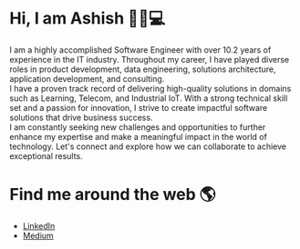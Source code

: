 # Hi, I am Ashish 👋🧑💻

I am a highly accomplished Software Engineer with over 10.2 years of experience in the IT industry. Throughout my career, I have played diverse roles in product development, data engineering, solutions architecture, application development, and consulting.\
I have a proven track record of delivering high-quality solutions in domains such as Learning, Telecom, and Industrial IoT. With a strong technical skill set and a passion for innovation, I strive to create impactful software solutions that drive business success.\
I am constantly seeking new challenges and opportunities to further enhance my expertise and make a meaningful impact in the world of technology. Let's connect and explore how we can collaborate to achieve exceptional results.

# Find me around the web 🌎
- <a href="https://www.linkedin.com/in/ashish-modi-3235a318/">LinkedIn</a>
- <a href="https://medium.com/@ashishmodi.modi">Medium</a>

